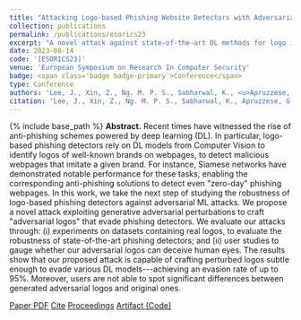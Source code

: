 ```yaml
---
title: "Attacking Logo-based Phishing Website Detectors with Adversarial Perturbations"
collection: publications
permalink: /publications/esorics23
excerpt: "A novel attack against state-of-the-art DL methods for logo identification, validated via two user-studies."
date: 2023-08-14
code: '[ESORICS23]'
venue: 'European Symposium on Research In Computer Security'
badge: <span class='badge badge-primary'>Conference</span>
type: Conference
authors: 'Lee, J., Xin, Z., Ng. M. P. S., Sabharwal, K., <u>Apruzzese, G.</u>, Divakaran. D. M.'
citation: 'Lee, J., Xin, Z., Ng. M. P. S., Sabharwal, K., Apruzzese, G., Divakaran. D. M. (2023, Sept.). "Attacking logo-based Phishing Website Detectors with Adversarial Perturbations." In <i>European Symposium on Research in Computer Security (ESORICS)</i>.'
---
```

{% include base_path %}
<b>Abstract.</b> Recent times have witnessed the rise of anti-phishing schemes powered by deep learning (DL). In particular, logo-based phishing detectors rely on DL models from Computer Vision to identify logos of well-known brands on webpages, to detect malicious webpages that imitate a given brand. For instance, Siamese networks have demonstrated notable performance for these tasks, enabling the corresponding anti-phishing solutions to detect even "zero-day" phishing webpages.
In this work, we take the next step of studying the robustness of logo-based phishing detectors against adversarial ML attacks. We propose a novel attack exploiting generative adversarial perturbations to craft "adversarial logos" that evade phishing detectors. We evaluate our attacks through: (i) experiments on datasets containing real logos, to evaluate the robustness of state-of-the-art phishing detectors; and (ii) user studies to gauge whether our adversarial logos can deceive human eyes. The results show that our proposed attack is capable of crafting perturbed logos subtle enough to evade various DL models---achieving an evasion rate of up to 95%. Moreover, users are not able to spot significant differences between generated adversarial logos and original ones.


<a class="btn btn-outline-primary my-1 mr-1 btn-sm" href="{{ base_path }}/files/papers/esorics23/esorics23.pdf" target="_blank" rel="noopener">Paper PDF</a> 
<a class="btn btn-outline-primary my-1 mr-1 btn-sm" href="{{ base_path }}/files/papers/esorics23/esorics23_cite.html" target="_blank" rel="noopener">Cite</a>
<a class="btn btn-outline-primary my-1 mr-1 btn-sm" href="" target="_blank" rel="noopener">Proceedings</a>
<a class="btn btn-outline-primary my-1 mr-1 btn-sm" href="https://github.com/JehLeeKR/Adversarial-phishing-logos" target="_blank" rel="noopener">Artifact (Code)</a>
